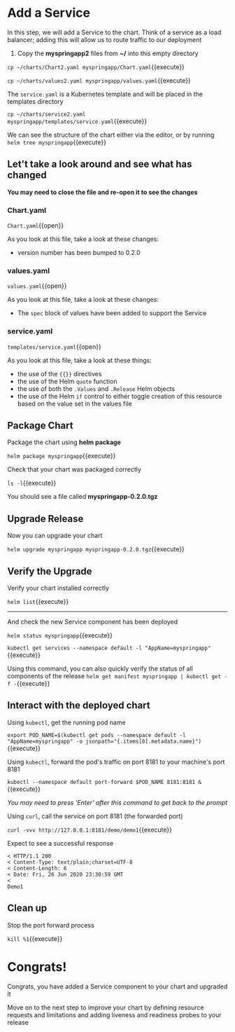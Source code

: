 # Add a Service

In this step, we will add a Service to the chart. Think of a service as a load balancer; adding this will allow us to route traffic to our deployment

1. Copy the **myspringapp2** files from **~/** into this empty directory

  `cp ~/charts/Chart2.yaml myspringapp/Chart.yaml`{{execute}}

  `cp ~/charts/values2.yaml myspringapp/values.yaml`{{execute}}

  The `service.yaml` is a Kubernetes template and will be placed in the templates directory

  `cp ~/charts/service2.yaml myspringapp/templates/service.yaml`{{execute}}

  We can see the structure of the chart either via the editor, or by running `helm tree myspringapp`{{execute}}

## Let't take a look around and see what has changed

**You may need to close the file and re-open it to see the changes**

### Chart.yaml

  `Chart.yaml`{{open}}

  As you look at this file, take a look at these changes:
  - version number has been bumped to 0.2.0

### values.yaml

  `values.yaml`{{open}}

  As you look at this file, take a look at these changes:
  - The `spec` block of values have been added to support the Service

### service.yaml

  `templates/service.yaml`{{open}}

  As you look at this file, take a look at these things:
  - the use of the `{{}}` directives
  - the use of the Helm `quote` function
  - the use of both the `.Values` and `.Release` Helm objects
  - the use of the Helm `if` control to either toggle creation of this resource based on the value set in the values file

## Package Chart

Package the chart using **helm package**

`helm package myspringapp`{{execute}}

Check that your chart was packaged correctly

`ls -l`{{execute}}

You should see a file called **myspringapp-0.2.0.tgz**

## Upgrade Release

Now you can upgrade your chart

`helm upgrade myspringapp myspringapp-0.2.0.tgz`{{execute}}

## Verify the Upgrade

Verify your chart installed correctly

`helm list`{{execute}}

---

And check the new Service component has been deployed

`helm status myspringapp`{{execute}}

`kubectl get services --namespace default -l "AppName=myspringapp"`{{execute}}

Using this command, you can also quickly verify the status of all components of the release
`helm get manifest myspringapp | kubectl get -f -`{{execute}}

## Interact with the deployed chart

Using `kubectl`, get the running pod name

`export POD_NAME=$(kubectl get pods --namespace default -l "AppName=myspringapp" -o jsonpath="{.items[0].metadata.name}")`{{execute}}

Using `kubectl`, forward the pod's traffic on port 8181 to your machine's port 8181

`kubectl --namespace default port-forward $POD_NAME 8181:8181 &`{{execute}}

*You may need to press 'Enter' after this command to get back to the prompt*

Using `curl`, call the service on port 8181 (the forwarded port)

`curl -vvv http://127.0.0.1:8181/demo/demo1`{{execute}}

Expect to see a successful response
```
< HTTP/1.1 200
< Content-Type: text/plain;charset=UTF-8
< Content-Length: 6
< Date: Fri, 26 Jun 2020 23:30:59 GMT
<
Demo1
```

## Clean up

Stop the port forward process

`kill %1`{{execute}}

# Congrats!

Congrats, you have added a Service component to your chart and upgraded it

Move on to the next step to improve your chart by defining resource requests and limitations and adding liveness and readiness probes to your release

